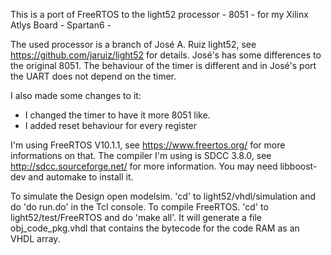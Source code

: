 This is a port of FreeRTOS to the light52 processor - 8051 - for my Xilinx Atlys Board - Spartan6 -  

The used processor is a branch of José A. Ruiz light52, see https://github.com/jaruiz/light52 for details.
José's has some differences to the original 8051. The behaviour of the timer is different and in José's port the UART does not depend on the timer.

I also made some changes to it:
 - I changed the timer to have it more 8051 like. 
 - I added reset behaviour for every register

I'm using FreeRTOS V10.1.1, see https://www.freertos.org/ for more informations on that. 
The compiler I'm using is SDCC 3.8.0, see http://sdcc.sourceforge.net/ for more information.
You may need libboost-dev and automake to install it. 
 
To simulate the Design open modelsim. 'cd' to light52/vhdl/simulation and do 'do run.do' in the Tcl console.
To compile FreeRTOS. 'cd' to light52/test/FreeRTOS and do 'make all'. It will generate a file obj_code_pkg.vhdl that contains the bytecode for the code RAM as an VHDL array.


